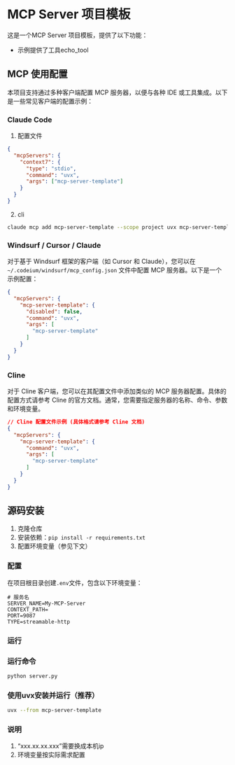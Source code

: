 # MCP Server 项目模板

这是一个MCP Server 项目模板，提供了以下功能：

- 示例提供了工具echo_tool


## MCP 使用配置

本项目支持通过多种客户端配置 MCP 服务器，以便与各种 IDE 或工具集成。以下是一些常见客户端的配置示例：

### Claude Code
1. 配置文件
```json
{
  "mcpServers": {
    "context7": {
      "type": "stdio",
      "command": "uvx",
      "args": ["mcp-server-template"]
    }
  }
}

```
2. cli
```bash
claude mcp add mcp-server-template --scope project uvx mcp-server-template
```

### Windsurf / Cursor / Claude

对于基于 Windsurf 框架的客户端（如 Cursor 和 Claude），您可以在 `~/.codeium/windsurf/mcp_config.json` 文件中配置 MCP 服务器。以下是一个示例配置：

```json
{
  "mcpServers": {
    "mcp-server-template": {
      "disabled": false,
      "command": "uvx",
      "args": [
        "mcp-server-template"
      ]
    }
  }
}
```


### Cline

对于 Cline 客户端，您可以在其配置文件中添加类似的 MCP 服务器配置。具体的配置方式请参考 Cline 的官方文档。通常，您需要指定服务器的名称、命令、参数和环境变量。

```json
// Cline 配置文件示例 (具体格式请参考 Cline 文档)
{
  "mcpServers": {
    "mcp-server-template": {
      "command": "uvx",
      "args": [
        "mcp-server-template"
      ]
    }
  }
}
```

## 源码安装

1. 克隆仓库
2. 安装依赖：`pip install -r requirements.txt`
3. 配置环境变量（参见下文）

### 配置

在项目根目录创建`.env`文件，包含以下环境变量：

```
# 服务名
SERVER_NAME=My-MCP-Server
CONTEXT_PATH=
PORT=9087
TYPE=streamable-http
```

### 运行

### 运行命令
```bash
python server.py
```

### 使用uvx安装并运行（推荐）

```bash
uvx --from mcp-server-template
```


### 说明
1. “xxx.xx.xx.xxx”需要换成本机ip
2. 环境变量按实际需求配置

